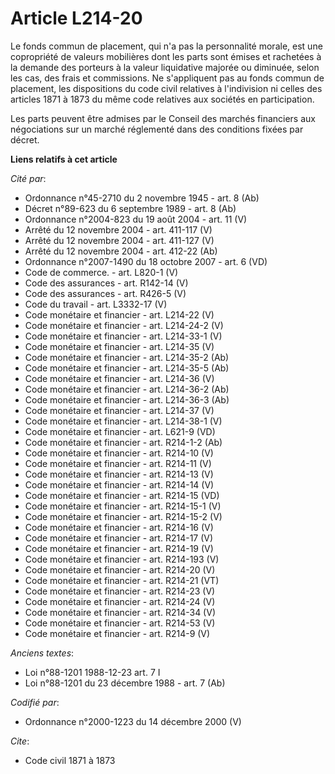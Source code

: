 # Article L214-20

Le fonds commun de placement, qui n'a pas la personnalité morale, est une copropriété de valeurs mobilières dont les parts
sont émises et rachetées à la demande des porteurs à la valeur liquidative majorée ou diminuée, selon les cas, des frais et
commissions. Ne s'appliquent pas au fonds commun de placement, les dispositions du code civil relatives à l'indivision ni
celles des articles 1871 à 1873 du même code relatives aux sociétés en participation.

Les parts peuvent être admises par le Conseil des marchés financiers aux négociations sur un marché réglementé dans des
conditions fixées par décret.

**Liens relatifs à cet article**

_Cité par_:

  - Ordonnance n°45-2710 du 2 novembre 1945 - art. 8 (Ab)
  - Décret n°89-623 du 6 septembre 1989 - art. 8 (Ab)
  - Ordonnance n°2004-823 du 19 août 2004 - art. 11 (V)
  - Arrêté du 12 novembre 2004 - art. 411-117 (V)
  - Arrêté du 12 novembre 2004 - art. 411-127 (V)
  - Arrêté du 12 novembre 2004 - art. 412-22 (Ab)
  - Ordonnance n°2007-1490 du 18 octobre 2007 - art. 6 (VD)
  - Code de commerce. - art. L820-1 (V)
  - Code des assurances - art. R142-14 (V)
  - Code des assurances - art. R426-5 (V)
  - Code du travail - art. L3332-17 (V)
  - Code monétaire et financier - art. L214-22 (V)
  - Code monétaire et financier - art. L214-24-2 (V)
  - Code monétaire et financier - art. L214-33-1 (V)
  - Code monétaire et financier - art. L214-35 (V)
  - Code monétaire et financier - art. L214-35-2 (Ab)
  - Code monétaire et financier - art. L214-35-5 (Ab)
  - Code monétaire et financier - art. L214-36 (V)
  - Code monétaire et financier - art. L214-36-2 (Ab)
  - Code monétaire et financier - art. L214-36-3 (Ab)
  - Code monétaire et financier - art. L214-37 (V)
  - Code monétaire et financier - art. L214-38-1 (V)
  - Code monétaire et financier - art. L621-9 (VD)
  - Code monétaire et financier - art. R214-1-2 (Ab)
  - Code monétaire et financier - art. R214-10 (V)
  - Code monétaire et financier - art. R214-11 (V)
  - Code monétaire et financier - art. R214-13 (V)
  - Code monétaire et financier - art. R214-14 (V)
  - Code monétaire et financier - art. R214-15 (VD)
  - Code monétaire et financier - art. R214-15-1 (V)
  - Code monétaire et financier - art. R214-15-2 (V)
  - Code monétaire et financier - art. R214-16 (V)
  - Code monétaire et financier - art. R214-17 (V)
  - Code monétaire et financier - art. R214-19 (V)
  - Code monétaire et financier - art. R214-193 (V)
  - Code monétaire et financier - art. R214-20 (V)
  - Code monétaire et financier - art. R214-21 (VT)
  - Code monétaire et financier - art. R214-23 (V)
  - Code monétaire et financier - art. R214-24 (V)
  - Code monétaire et financier - art. R214-34 (V)
  - Code monétaire et financier - art. R214-53 (V)
  - Code monétaire et financier - art. R214-9 (V)

_Anciens textes_:

  - Loi n°88-1201 1988-12-23 art. 7 I
  - Loi n°88-1201 du 23 décembre 1988 - art. 7 (Ab)

_Codifié par_:

  - Ordonnance n°2000-1223 du 14 décembre 2000 (V)

_Cite_:

  - Code civil 1871 à 1873
